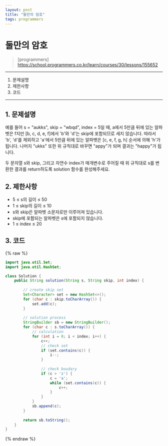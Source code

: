 ```yaml
---
layout: post
title: "둘만의 암호"
tags: programmers
---
```


# 둘만의 암호
> [programmers] https://school.programmers.co.kr/learn/courses/30/lessons/155652

* * *

1. 문제설명
2. 제한사항
3. 코드

* * *

## 1. 문제설명

예를 들어 s = "aukks", skip = "wbqd", index = 5일 때, a에서 5만큼 뒤에 있는 알파벳은 f지만 [b, c, d, e, f]에서 'b'와 'd'는 skip에 포함되므로 세지 않습니다. 따라서 'b', 'd'를 제외하고 'a'에서 5만큼 뒤에 있는 알파벳은 [c, e, f, g, h] 순서에 의해 'h'가 됩니다. 나머지 "ukks" 또한 위 규칙대로 바꾸면 "appy"가 되며 결과는 "happy"가 됩니다.

두 문자열 s와 skip, 그리고 자연수 index가 매개변수로 주어질 때 위 규칙대로 s를 변환한 결과를 return하도록 solution 함수를 완성해주세요.

## 2. 제한사항
- 5 ≤ s의 길이 ≤ 50
- 1 ≤ skip의 길이 ≤ 10
- s와 skip은 알파벳 소문자로만 이루어져 있습니다.
- skip에 포함되는 알파벳은 s에 포함되지 않습니다.
- 1 ≤ index ≤ 20

## 3. 코드

{% raw %}
```java
import java.util.Set;
import java.util.HashSet;

class Solution {
    public String solution(String s, String skip, int index) {
        
        // create skip set
        Set<Character> set = new HashSet<>();
        for (char c : skip.toCharArray()) {
            set.add(c);
        }
        
        // solution process
        StringBuilder sb = new StringBuilder();
        for (char c : s.toCharArray()) {
            // calculation
            for (int i = 0; i < index; i++) {
                c++;                
                // check set
                if (set.contains(c)) {
                    i--;
                }
                
                // check boudary
                if (c > 'z') {
                    c = 'a';
                    while (set.contains(c)) {
                        c++;
                    }
                }
            }
            sb.append(c);
        }
        
        return sb.toString();
    }
}
```
{% endraw %}
